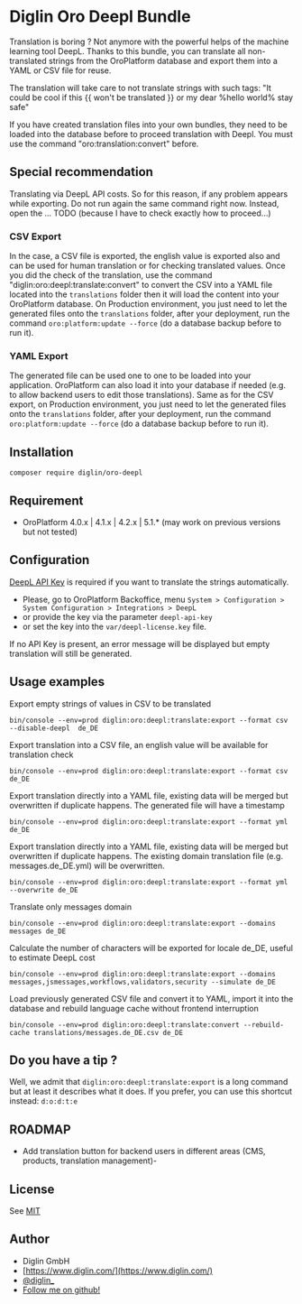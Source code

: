 # Diglin Oro Deepl Bundle

Translation is boring ? Not anymore with the powerful helps of the machine learning tool DeepL. Thanks to this bundle, you can translate all non-translated strings from the OroPlatform database and export them into a YAML or CSV file for reuse. 

The translation will take care to not translate strings with such tags: "It could be cool if this {{ won't be translated }} or my dear %hello world% stay safe"

If you have created translation files into your own bundles, they need to be loaded into the database before to proceed translation with Deepl. You must use the command "oro:translation:convert" before.

## Special recommendation

Translating via DeepL API costs. So for this reason, if any problem appears while exporting. Do not run again the same command right now.
Instead, open the ... TODO (because I have to check exactly how to proceed...)

### CSV Export 

In the case, a CSV file is exported, the english value is exported also and can be used for human translation or for checking translated values.
Once you did the check of the translation, use the command "diglin:oro:deepl:translate:convert" to convert the CSV into a YAML file located into the `translations` folder then it will load the content into your OroPlatform database. 
On Production environment, you just need to let the generated files onto the `translations` folder, after your deployment, run the command `oro:platform:update --force` (do a database backup before to run it).

### YAML Export

The generated file can be used one to one to be loaded into your application. OroPlatform can also load it into your database if needed (e.g. to allow backend users to edit those translations).
Same as for the CSV export, on Production environment, you just need to let the generated files onto the `translations` folder, after your deployment, run the command `oro:platform:update --force` (do a database backup before to run it).

## Installation

`composer require diglin/oro-deepl`

## Requirement

- OroPlatform 4.0.x | 4.1.x | 4.2.x | 5.1.* (may work on previous versions but not tested)

## Configuration

[DeepL API Key](https://www.deepl.com/pro#developer) is required if you want to translate the strings automatically.
- Please, go to OroPlatform Backoffice, menu `System > Configuration > System Configuration > Integrations > DeepL`
- or provide the key via the parameter `deepl-api-key`
- or set the key into the `var/deepl-license.key` file.

If no API Key is present, an error message will be displayed but empty translation will still be generated.

## Usage examples

Export empty strings of values in CSV to be translated

`bin/console --env=prod diglin:oro:deepl:translate:export --format csv --disable-deepl  de_DE`

Export translation into a CSV file, an english value will be available for translation check

`bin/console --env=prod diglin:oro:deepl:translate:export --format csv de_DE`

Export translation directly into a YAML file, existing data will be merged but overwritten if duplicate happens. The generated file will have a timestamp

`bin/console --env=prod diglin:oro:deepl:translate:export --format yml de_DE`

Export translation directly into a YAML file, existing data will be merged but overwritten if duplicate happens. The existing domain translation file (e.g. messages.de_DE.yml) will be overwritten.

`bin/console --env=prod diglin:oro:deepl:translate:export --format yml --overwrite de_DE`

Translate only messages domain

`bin/console --env=prod diglin:oro:deepl:translate:export --domains messages de_DE`

Calculate the number of characters will be exported for locale de_DE, useful to estimate DeepL cost

`bin/console --env=prod diglin:oro:deepl:translate:export --domains messages,jsmessages,workflows,validators,security --simulate de_DE`

Load previously generated CSV file and convert it to YAML, import it into the database and rebuild language cache without frontend interruption

`bin/console --env=prod diglin:oro:deepl:translate:convert --rebuild-cache translations/messages.de_DE.csv de_DE`

## Do you have a tip ?

Well, we admit that `diglin:oro:deepl:translate:export` is a long command but at least it describes what it does. 
If you prefer, you can use this shortcut instead: `d:o:d:t:e` 

## ROADMAP

- Add translation button for backend users in different areas (CMS, products, translation management)- 

## License

See [MIT](LICENSE.txt) 

## Author

* Diglin GmbH
* [https://www.diglin.com/](https://www.diglin.com/)
* [@diglin_](https://twitter.com/diglin_)
* [Follow me on github!](https://github.com/diglin)
